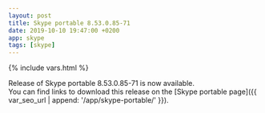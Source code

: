 ```yaml
---
layout: post
title: Skype portable 8.53.0.85-71
date: 2019-10-10 19:47:00 +0200
app: skype
tags: [skype]
---
```

{% include vars.html %}

Release of Skype portable 8.53.0.85-71 is now available.<br />
You can find links to download this release on the [Skype portable page]({{ var_seo_url | append: '/app/skype-portable/' }}).